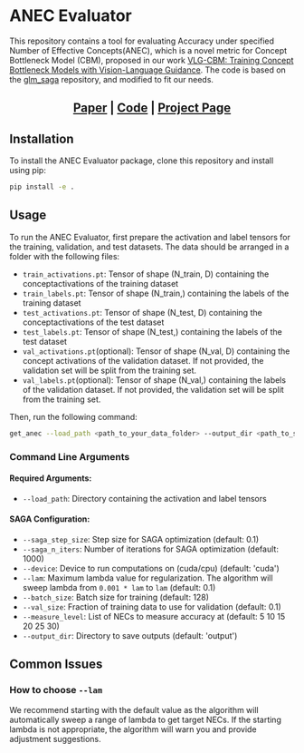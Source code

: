 # ANEC Evaluator

This repository contains a tool for evaluating Accuracy under specified Number of Effective Concepts(ANEC), which is a novel metric for Concept Bottleneck Model (CBM), proposed in our work [VLG-CBM: Training Concept Bottleneck Models with Vision-Language Guidance](https://arxiv.org/abs/2408.01432). The code is based on the [glm_saga](https://github.com/MadryLab/glm_saga) repository, and modified to fit our needs.

<div align="center">
<h2>
<a href="https://arxiv.org/abs/2408.01432">Paper</a> | <a href="https://github.com/trustworthy-ml-lab/vlg-cbm">Code</a> | <a href="https://lilywenglab.github.io/VLG-CBM/">Project Page</a>
</h2>
</div>

## Installation 

To install the ANEC Evaluator package, clone this repository and install using pip:

```bash
pip install -e .
```

## Usage
To run the ANEC Evaluator, first prepare the activation and label tensors for the training, validation, and test datasets.
The data should be arranged in a folder with the following files:
- `train_activations.pt`: Tensor of shape (N_train, D) containing the conceptactivations of the training dataset
- `train_labels.pt`: Tensor of shape (N_train,) containing the labels of the training dataset
- `test_activations.pt`: Tensor of shape (N_test, D) containing the conceptactivations of the test dataset
- `test_labels.pt`: Tensor of shape (N_test,) containing the labels of the test dataset
- `val_activations.pt`(optional): Tensor of shape (N_val, D) containing the concept activations of the validation dataset. If not provided, the validation set will be split from the training set.
- `val_labels.pt`(optional): Tensor of shape (N_val,) containing the labels of the validation dataset. If not provided, the validation set will be split from the training set.

Then, run the following command:

```bash
get_anec --load_path <path_to_your_data_folder> --output_dir <path_to_save_results>
```

### Command Line Arguments

#### Required Arguments:
- `--load_path`: Directory containing the activation and label tensors

#### SAGA Configuration:
- `--saga_step_size`: Step size for SAGA optimization (default: 0.1)
- `--saga_n_iters`: Number of iterations for SAGA optimization (default: 1000)
- `--device`: Device to run computations on (cuda/cpu) (default: 'cuda')
- `--lam`: Maximum lambda value for regularization. The algorithm will sweep lambda from `0.001 * lam` to `lam` (default: 0.1)
- `--batch_size`: Batch size for training (default: 128)
- `--val_size`: Fraction of training data to use for validation (default: 0.1)
- `--measure_level`: List of NECs to measure accuracy at (default: 5 10 15 20 25 30)
- `--output_dir`: Directory to save outputs (default: 'output')

## Common Issues
### How to choose `--lam`
We recommend starting with the default value as the algorithm will automatically sweep a range of lambda to get target NECs. 
If the starting lambda is not appropriate, the algorithm will warn you and provide adjustment suggestions.